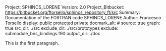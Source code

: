 Project: SPHINCS_LORENE
Version: 2.0
Project_Bitbucket: https://bitbucket.org/ftorsello/sphincs_repository_ft/src
Summary: Documentation of the FORTRAN code SPHINCS_LORENE
Author: Francesco Torsello
display: public
         protected
         private
docmark_alt: #
source: true
graph: true
src_dir: ./src
exclude_dir: ./src/prototypes
exclude: submodule_bns_bindings.f90
output_dir: ./doc


This is the first paragraph.

